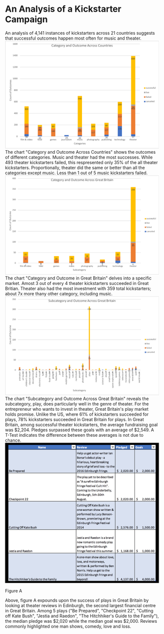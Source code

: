# An Analysis of a Kickstarter Campaign
An analysis of 4,141 instances of kickstarters across 21 countries suggests that successful outcomes happen most often for  music and theater.
![Category and Outcomes Across Countries.png](https://github.com/dagibbins186/Kickstarter-Analysis/blob/main/Kickstarter%20Graphs/Category%20and%20Outcome%20Across%20Countries.png)
The chart "Category and Outcome Across Countries" shows the outcomes of different categories. Music and theater had the most successes. While 493 theater kickstarters failed, this respresented only 35% of the all theater kickstarters. Proportionally, theater did the same or better than all the categories except music. Less than 1 out of 5 music kickstarters failed.
![Category_and_Outcomes_Across_Great_Britain](https://github.com/dagibbins186/Kickstarter-Analysis/blob/main/Kickstarter%20Graphs/Category_and_Outcomes_Across_Great_Britain.png)
The chart "Category and Outcome in Great Britain" delves into a specific market. Amost 3 out of every 4 theater kickstarters succeeded in Great Britian. Theater also had the most investment with 359 total kickstarters; about 7x more thany other category, including music.
![Subcategory_and_Outcomes_in_Great_Britain](https://github.com/dagibbins186/Kickstarter-Analysis/blob/main/Kickstarter%20Graphs/Subcategory_and_Outcomes_in_Great_Britain.png)
The chart "Subcategory and Outcome Across Great Britain" reveals the subcategory, play, does particularly well in the genre of theater. For the entrepreneur who wants to invest in theater, Great Britain's play market holds promise. Unlike the US, where 61% of kickstarters succeeded for plays, 78% kickstarters succeeded in Great Britain for plays. In Great Britain, among successful theater kickstarters, the average fundraising goal was $2,204. Pledges surpassed these goals with an average of $2,549. A T-Test indicates the difference between these averages is not due to chance. 
![Edinburgh_Research](https://github.com/dagibbins186/Kickstarter-Analysis/blob/main/Kickstarter%20Graphs/Edinburgh_Research.png)
<p>Figure A</p>
Above, figure A expounds upon the success of plays in Great Britain by looking at theater reviews in Edinburgh, the second largest financial centre in Great Britain. Among 5 plays ("Be Prepared", "Checkpoint 22", "Cutting off Kate Bush", "Jestia and Raedon", "The Hitchhiker's Guide to the Family"), the median pledge was $2,020 while the median goal was $2,000. Reviews commonly highlighted one man shows, comedy, love and loss.
